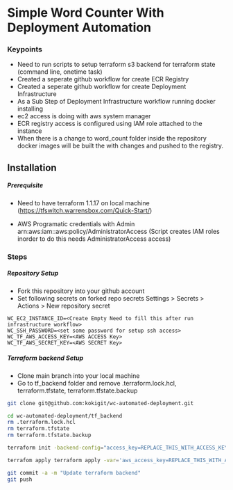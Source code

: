 # Simple Word Counter With Deployment Automation

### Keypoints
- Need to run scripts to setup terraform s3 backend for terraform state (command line, onetime task)
- Created a seperate github workflow for create ECR Registry
- Created a seperate github workflow for create Deployment Infrastructure
- As a Sub Step of Deployment Infrastructure workflow running docker installing
- ec2 access is doing with aws system manager
- ECR registry access is configured using IAM role attached to the instance
- When there is a change to word_count folder inside the repository docker images will be built the with changes and pushed to the registry. 

## Installation

##### Prerequisite 

- Need to have terraform 1.1.17 on local machine
(https://tfswitch.warrensbox.com/Quick-Start/)

- AWS Programatic credentials with Admin arn:aws:iam::aws:policy/AdministratorAccess
(Script creates IAM roles inorder to do this needs AdministratorAccess access)


### Steps

##### Repository Setup
- Fork this repository into your github account
- Set following secrets on forked repo secrets Settings > Secrets > Actions > New repository secret
```text
WC_EC2_INSTANCE_ID=<Create Empty Need to fill this after run infrastructure workflow>
WC_SSH_PASSWORD=<set some password for setup ssh access> 
WC_TF_AWS_ACCESS_KEY=<AWS ACCESS Key>
WC_TF_AWS_SECRET_KEY=<AWS SECRET Key>
```
##### Terraform backend Setup
- Clone main branch into your local machine
- Go to tf_backend folder and remove .terraform.lock.hcl, terraform.tfstate, terraform.tfstate.backup
```bash
git clone git@github.com:kokigit/wc-automated-deployment.git

cd wc-automated-deployment/tf_backend
rm .terraform.lock.hcl
rm terraform.tfstate
rm terraform.tfstate.backup

terraform init -backend-config="access_key=REPLACE_THIS_WITH_ACCESS_KEY>" -backend-config="secret_key=REPLACE_THIS_WITH_SECRET_KEY"

terrafom apply terraform apply -var='aws_access_key=REPLACE_THIS_WITH_ACCESS_KEY' -var='aws_secret_key=REPLACE_THIS_WITH_SECRET_KEY'

git commit -a -m "Update terraform backend"
git push
```